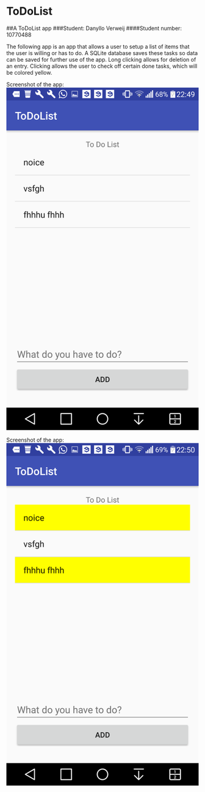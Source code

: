 # ToDoList
##A ToDoList app
###Student: Danyllo Verweij
####Student number: 10770488

The following app is an app that allows a user to setup a list of items that the user is willing or has to do.
A SQLite database saves these tasks so data can be saved for further use of the app.
Long clicking allows for deletion of an entry.
Clicking allows the user to check off certain done tasks, which will be colored yellow.

Screenshot of the app: ![Screen1](https://github.com/DVerweij/ToDoList/blob/master/app/src/device-2016-11-25-224954.png)

Screenshot of the app: ![Screen2](https://github.com/DVerweij/ToDoList/blob/master/app/src/device-2016-11-25-225052.png)
